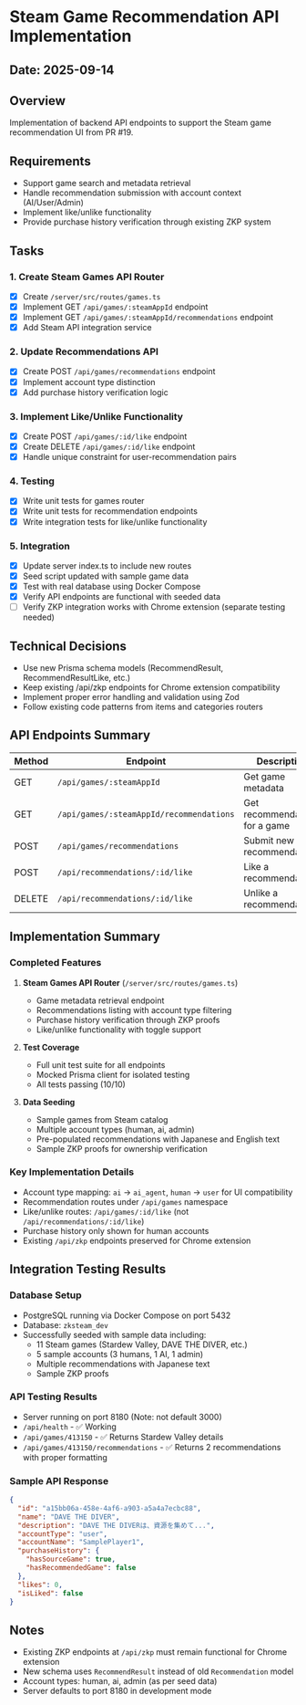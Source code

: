 # Steam Game Recommendation API Implementation

## Date: 2025-09-14

## Overview
Implementation of backend API endpoints to support the Steam game recommendation UI from PR #19.

## Requirements
- Support game search and metadata retrieval
- Handle recommendation submission with account context (AI/User/Admin)
- Implement like/unlike functionality
- Provide purchase history verification through existing ZKP system

## Tasks

### 1. Create Steam Games API Router
- [x] Create `/server/src/routes/games.ts`
- [x] Implement GET `/api/games/:steamAppId` endpoint
- [x] Implement GET `/api/games/:steamAppId/recommendations` endpoint
- [x] Add Steam API integration service

### 2. Update Recommendations API
- [x] Create POST `/api/games/recommendations` endpoint
- [x] Implement account type distinction
- [x] Add purchase history verification logic

### 3. Implement Like/Unlike Functionality
- [x] Create POST `/api/games/:id/like` endpoint
- [x] Create DELETE `/api/games/:id/like` endpoint
- [x] Handle unique constraint for user-recommendation pairs

### 4. Testing
- [x] Write unit tests for games router
- [x] Write unit tests for recommendation endpoints
- [x] Write integration tests for like/unlike functionality

### 5. Integration
- [x] Update server index.ts to include new routes
- [x] Seed script updated with sample game data
- [x] Test with real database using Docker Compose
- [x] Verify API endpoints are functional with seeded data
- [ ] Verify ZKP integration works with Chrome extension (separate testing needed)

## Technical Decisions
- Use new Prisma schema models (RecommendResult, RecommendResultLike, etc.)
- Keep existing /api/zkp endpoints for Chrome extension compatibility
- Implement proper error handling and validation using Zod
- Follow existing code patterns from items and categories routers

## API Endpoints Summary

| Method | Endpoint | Description |
|--------|----------|-------------|
| GET | `/api/games/:steamAppId` | Get game metadata |
| GET | `/api/games/:steamAppId/recommendations` | Get recommendations for a game |
| POST | `/api/games/recommendations` | Submit new recommendation |
| POST | `/api/recommendations/:id/like` | Like a recommendation |
| DELETE | `/api/recommendations/:id/like` | Unlike a recommendation |

## Implementation Summary

### Completed Features
1. **Steam Games API Router** (`/server/src/routes/games.ts`)
   - Game metadata retrieval endpoint
   - Recommendations listing with account type filtering
   - Purchase history verification through ZKP proofs
   - Like/unlike functionality with toggle support

2. **Test Coverage**
   - Full unit test suite for all endpoints
   - Mocked Prisma client for isolated testing
   - All tests passing (10/10)

3. **Data Seeding**
   - Sample games from Steam catalog
   - Multiple account types (human, ai, admin)
   - Pre-populated recommendations with Japanese and English text
   - Sample ZKP proofs for ownership verification

### Key Implementation Details
- Account type mapping: `ai` → `ai_agent`, `human` → `user` for UI compatibility
- Recommendation routes under `/api/games` namespace
- Like/unlike routes: `/api/games/:id/like` (not `/api/recommendations/:id/like`)
- Purchase history only shown for human accounts
- Existing `/api/zkp` endpoints preserved for Chrome extension

## Integration Testing Results

### Database Setup
- PostgreSQL running via Docker Compose on port 5432
- Database: `zksteam_dev`
- Successfully seeded with sample data including:
  - 11 Steam games (Stardew Valley, DAVE THE DIVER, etc.)
  - 5 sample accounts (3 humans, 1 AI, 1 admin)
  - Multiple recommendations with Japanese text
  - Sample ZKP proofs

### API Testing Results
- Server running on port 8180 (Note: not default 3000)
- `/api/health` - ✅ Working
- `/api/games/413150` - ✅ Returns Stardew Valley details
- `/api/games/413150/recommendations` - ✅ Returns 2 recommendations with proper formatting

### Sample API Response
```json
{
  "id": "a15bb06a-458e-4af6-a903-a5a4a7ecbc88",
  "name": "DAVE THE DIVER",
  "description": "DAVE THE DIVERは、資源を集めて...",
  "accountType": "user",
  "accountName": "SamplePlayer1",
  "purchaseHistory": {
    "hasSourceGame": true,
    "hasRecommendedGame": false
  },
  "likes": 0,
  "isLiked": false
}
```

## Notes
- Existing ZKP endpoints at `/api/zkp` must remain functional for Chrome extension
- New schema uses `RecommendResult` instead of old `Recommendation` model
- Account types: human, ai, admin (as per seed data)
- Server defaults to port 8180 in development mode